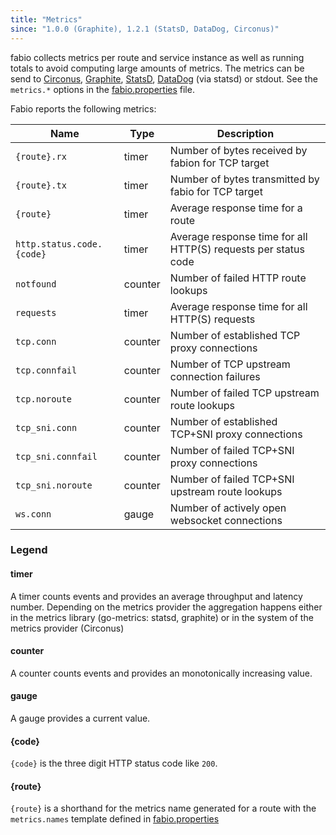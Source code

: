 ```yaml
---
title: "Metrics"
since: "1.0.0 (Graphite), 1.2.1 (StatsD, DataDog, Circonus)"
---
```


fabio collects metrics per route and service instance as well as running totals
to avoid computing large amounts of metrics. The metrics can be send to
[Circonus](http://www.circonus.com), [Graphite](https://graphiteapp.org),
[StatsD](https://github.com/etsy/statsd), [DataDog](https://www.datadoghq.com)
(via statsd) or stdout. See the `metrics.*` options in the
[fabio.properties](https://github.com/eBay/fabio/blob/master/fabio.properties)
file.

Fabio reports the following metrics:

Name                        | Type     | Description
--------------------------- | -------- | -------------
`{route}.rx`                | timer    | Number of bytes received by fabion for TCP target
`{route}.tx`                | timer    | Number of bytes transmitted by fabio for TCP target
`{route}`                   | timer    | Average response time for a route
`http.status.code.{code}`   | timer    | Average response time for all HTTP(S) requests per status code
`notfound`                  | counter  | Number of failed HTTP route lookups
`requests`                  | timer    | Average response time for all HTTP(S) requests
`tcp.conn`                  | counter  | Number of established TCP proxy connections
`tcp.connfail`              | counter  | Number of TCP upstream connection failures
`tcp.noroute`               | counter  | Number of failed TCP upstream route lookups
`tcp_sni.conn`              | counter  | Number of established TCP+SNI proxy connections
`tcp_sni.connfail`          | counter  | Number of failed TCP+SNI proxy connections
`tcp_sni.noroute`           | counter  | Number of failed TCP+SNI upstream route lookups
`ws.conn`                   | gauge    | Number of actively open websocket connections

### Legend

#### timer

A timer counts events and provides an average throughput and latency number.
Depending on the metrics provider the aggregation happens either in the metrics library
(go-metrics: statsd, graphite) or in the system of the metrics provider (Circonus)

#### counter

A counter counts events and provides an monotonically increasing value.

#### gauge

A gauge provides a current value.

#### {code}

`{code}` is the three digit HTTP status code like `200`.

#### {route}

`{route}` is a shorthand for the metrics name generated for a route
with the `metrics.names` template defined in
[fabio.properties](https://github.com/fabiolb/fabio/blob/master/fabio.properties)

